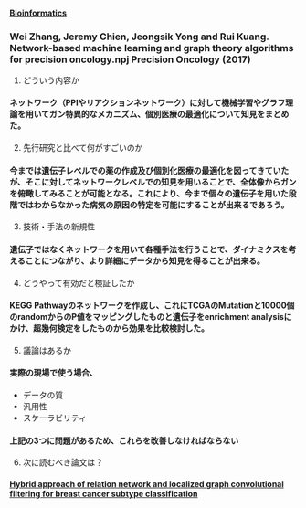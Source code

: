 #### [Bioinformatics](http://inoue0426.me/Bioinformatics)

### Wei Zhang, Jeremy Chien, Jeongsik Yong and Rui Kuang. Network-based machine learning and graph theory algorithms for precision oncology.npj Precision Oncology (2017)

1. どういう内容か
#### ネットワーク（PPIやリアクションネットワーク）に対して機械学習やグラフ理論を用いてガン特異的なメカニズム、個別医療の最適化について知見をまとめた。

2. 先行研究と比べて何がすごいのか
#### 今までは遺伝子レベルでの薬の作成及び個別化医療の最適化を図ってきていたが、そこに対してネットワークレベルでの知見を用いることで、全体像からガンを俯瞰してみることが可能となる。これにより、今まで個々の遺伝子を用いた段階ではわからなかった病気の原因の特定を可能にすることが出来るであろう。

3. 技術・手法の新規性
#### 遺伝子ではなくネットワークを用いて各種手法を行うことで、ダイナミクスを考えることにつながり、より詳細にデータから知見を得ることが出来る。

4. どうやって有効だと検証したか
#### KEGG Pathwayのネットワークを作成し、これにTCGAのMutationと10000個のrandomからのP値をマッピングしたものと遺伝子をenrichment analysisにかけ、超幾何検定をしたものから効果を比較検討した。

5. 議論はあるか
#### 実際の現場で使う場合、

- データの質 
- 汎用性
- スケーラビリティ

#### 上記の3つに問題があるため、これらを改善しなければならない

6. 次に読むべき論文は？
#### [Hybrid approach of relation network and localized graph convolutional filtering for breast cancer subtype classification](https://arxiv.org/abs/1711.05859)